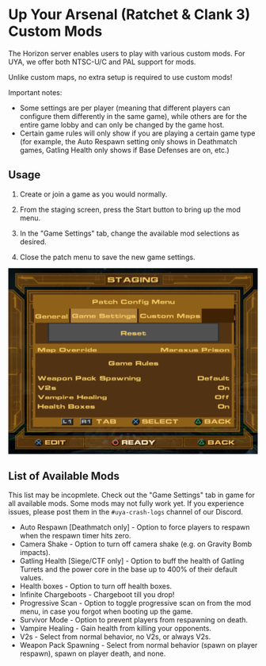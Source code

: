 # Up Your Arsenal (Ratchet & Clank 3) Custom Mods

The Horizon server enables users to play with various custom mods. For UYA, we offer both NTSC-U/C and PAL support for mods.

Unlike custom maps, no extra setup is required to use custom mods!

Important notes:
- Some settings are per player (meaning that different players can configure them differently in the same game), while others are for the entire game lobby and can only be changed by the game host.
- Certain game rules will only show if you are playing a certain game type (for example, the Auto Respawn setting only shows in Deathmatch games, Gatling Health only shows if Base Defenses are on, etc.)

## Usage

1. Create or join a game as you would normally.

2. From the staging screen, press the Start button to bring up the mod menu.

3. In the "Game Settings" tab, change the available mod selections as desired.

4. Close the patch menu to save the new game settings.

![select custom map](/assets/uya/select_custom_map.png)

## List of Available Mods

This list may be incopmlete. Check out the "Game Settings" tab in game for all available mods. Some mods may not fully work yet. If you experience issues, please post them in the `#uya-crash-logs` channel of our Discord.
- Auto Respawn [Deathmatch only] - Option to force players to respawn when the respawn timer hits zero.
- Camera Shake - Option to turn off camera shake (e.g. on Gravity Bomb impacts).
- Gatling Health [Siege/CTF only] - Option to buff the health of Gatling Turrets and the power core in the base up to 400% of their default values.
- Health boxes - Option to turn off health boxes.
- Infinite Chargeboots - Chargeboot till you drop!
- Progressive Scan - Option to toggle progressive scan on from the mod menu, in case you forgot when booting up the game.
- Survivor Mode - Option to prevent players from respawning on death.
- Vampire Healing - Gain health from killing your opponents.
- V2s - Select from normal behavior, no V2s, or always V2s.
- Weapon Pack Spawning - Select from normal behavior (spawn on player respawn), spawn on player death, and none.
